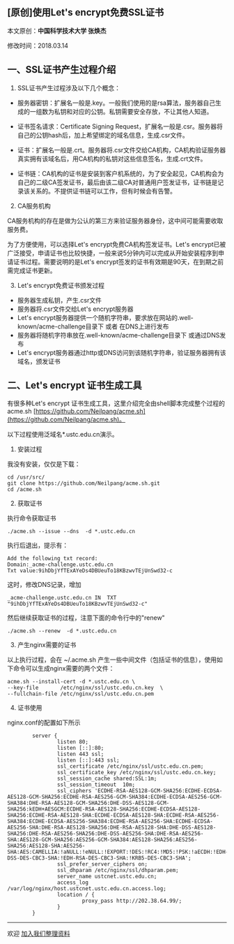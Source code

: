 ## [原创]使用Let's encrypt免费SSL证书

本文原创：**中国科学技术大学 张焕杰**

修改时间：2018.03.14

## 一、SSL证书产生过程介绍

1. SSL证书产生过程涉及以下几个概念：

* 服务器密钥：扩展名一般是.key。一般我们使用的是rsa算法，服务器自己生成的一组数为私钥和对应的公钥。私钥需要安全存放，不让其他人知道。

* 证书签名请求：Certificate Signing Request，扩展名一般是.csr。服务器将自己的公钥hash后，加上希望绑定的域名信息，生成.csr文件。

* 证书：扩展名一般是.crt。服务器将.csr文件交给CA机构，CA机构验证服务器真实拥有该域名后，用CA机构的私钥对这些信息签名，生成.crt文件。

* 证书链：CA机构的证书是安装到客户机系统的，为了安全起见，CA机构会为自己的二级CA签发证书，最后由该二级CA对普通用户签发证书，证书链是记录该关系的。不提供证书链可以工作，但有时候会有告警。

2. CA服务机构

CA服务机构的存在是做为公认的第三方来验证服务器身份，这中间可能需要收取服务费。

为了方便使用，可以选择Let's encrypt免费CA机构签发证书。Let's encrypt已被广泛接受，申请证书也比较快捷，一般来说5分钟内可以完成从开始安装程序到申请证书过程。需要说明的是Let's encrypt签发的证书有效期是90天，在到期之前需完成证书更新。

3. Let's encrypt免费证书颁发过程

* 服务器生成私钥，产生.csr文件
* 服务器将.csr文件交给Let's encrypt服务器
* Let's encrypt服务器提供一个随机字符串，要求放在网站的.well-known/acme-challenge目录下 或者 在DNS上进行发布
* 服务器将随机字符串放在.well-known/acme-challenge目录下 或通过DNS发布
* Let's encrypt服务器通过http或DNS访问到该随机字符串，验证服务器拥有该域名，颁发证书

## 二、Let's encrypt 证书生成工具

有很多种Let's encrypt 证书生成工具，这里介绍完全由shell脚本完成整个过程的acme.sh [https://github.com/Neilpang/acme.sh](https://github.com/Neilpang/acme.sh)。

以下过程使用泛域名*.ustc.edu.cn演示。

1. 安装过程

我没有安装，仅仅是下载：
````
cd /usr/src/
git clone https://github.com/Neilpang/acme.sh.git
cd /acme.sh
````

2. 获取证书

执行命令获取证书
````
./acme.sh --issue --dns  -d *.ustc.edu.cn
````
执行后退出，提示有：
```
Add the following txt record:
Domain:_acme-challenge.ustc.edu.cn
Txt value:9ihDbjYfTExAYeDs4DBUeuTo18KBzwvTEjUnSwd32-c

```
这时，修改DNS记录，增加

```
_acme-challenge.ustc.edu.cn IN	TXT "9ihDbjYfTExAYeDs4DBUeuTo18KBzwvTEjUnSwd32-c"
```
然后继续获取证书的过程，注意下面的命令行中的"renew"
```
./acme.sh --renew  -d *.ustc.edu.cn
```

3. 产生nginx需要的证书

以上执行过程，会在 ~/.acme.sh 产生一些中间文件（包括证书的信息），使用如下命令可以生成nginx需要的两个文件：

```
acme.sh --install-cert -d *.ustc.edu.cn \
--key-file       /etc/nginx/ssl/ustc.edu.cn.key  \
--fullchain-file /etc/nginx/ssl/ustc.edu.cn.pem
```

4. 证书使用

nginx.conf的配置如下所示
````
        server {
                listen 80;
                listen [::]:80;
                listen 443 ssl;
                listen [::]:443 ssl;
                ssl_certificate /etc/nginx/ssl/ustc.edu.cn.pem;
                ssl_certificate_key /etc/nginx/ssl/ustc.edu.cn.key;
                ssl_session_cache shared:SSL:1m;
                ssl_session_timeout  10m;
                ssl_ciphers 'ECDHE-RSA-AES128-GCM-SHA256:ECDHE-ECDSA-AES128-GCM-SHA256:ECDHE-RSA-AES256-GCM-SHA384:ECDHE-ECDSA-AES256-GCM-SHA384:DHE-RSA-AES128-GCM-SHA256:DHE-DSS-AES128-GCM-SHA256:kEDH+AESGCM:ECDHE-RSA-AES128-SHA256:ECDHE-ECDSA-AES128-SHA256:ECDHE-RSA-AES128-SHA:ECDHE-ECDSA-AES128-SHA:ECDHE-RSA-AES256-SHA384:ECDHE-ECDSA-AES256-SHA384:ECDHE-RSA-AES256-SHA:ECDHE-ECDSA-AES256-SHA:DHE-RSA-AES128-SHA256:DHE-RSA-AES128-SHA:DHE-DSS-AES128-SHA256:DHE-RSA-AES256-SHA256:DHE-DSS-AES256-SHA:DHE-RSA-AES256-SHA:AES128-GCM-SHA256:AES256-GCM-SHA384:AES128-SHA256:AES256-SHA256:AES128-SHA:AES256-SHA:AES:CAMELLIA:!aNULL:!eNULL:!EXPORT:!DES:!RC4:!MD5:!PSK:!aECDH:!EDH-DSS-DES-CBC3-SHA:!EDH-RSA-DES-CBC3-SHA:!KRB5-DES-CBC3-SHA';
                ssl_prefer_server_ciphers on;
                ssl_dhparam /etc/nginx/ssl/dhparam.pem;
                server_name ustcnet.ustc.edu.cn;
                access_log /var/log/nginx/host.ustcnet.ustc.edu.cn.access.log;
                location / {
                        proxy_pass http://202.38.64.99/;
                }
        }
````


***
欢迎 [加入我们整理资料](https://github.com/bg6cq/ITTS)
